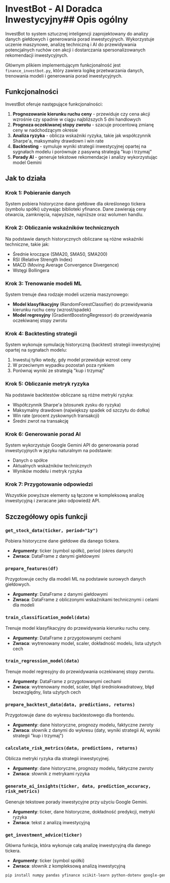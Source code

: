 # InvestBot - AI Doradca Inwestycyjny## Opis ogólny

InvestBot to system sztucznej inteligencji zaprojektowany do analizy danych giełdowych i generowania porad inwestycyjnych. Wykorzystuje uczenie maszynowe, analizę techniczną i AI do przewidywania potencjalnych ruchów cen akcji i dostarczania spersonalizowanych rekomendacji inwestycyjnych.

Głównym plikiem implementującym funkcjonalność jest `finance_investbot.py`, który zawiera logikę przetwarzania danych, trenowania modeli i generowania porad inwestycyjnych.

## Funkcjonalności

InvestBot oferuje następujące funkcjonalności:

1. **Prognozowanie kierunku ruchu ceny** - przewiduje czy cena akcji wzrośnie czy spadnie w ciągu najbliższych 5 dni handlowych
2. **Prognoza oczekiwanej stopy zwrotu** - szacuje procentową zmianę ceny w nadchodzącym okresie
3. **Analiza ryzyka** - oblicza wskaźniki ryzyka, takie jak współczynnik Sharpe'a, maksymalny drawdown i win rate
4. **Backtesting** - symuluje wyniki strategii inwestycyjnej opartej na sygnałach modelu i porównuje z pasywną strategią "kup i trzymaj"
5. **Porady AI** - generuje tekstowe rekomendacje i analizy wykorzystując model Gemini

## Jak to działa

### Krok 1: Pobieranie danych
System pobiera historyczne dane giełdowe dla określonego tickera (symbolu spółki) używając biblioteki yfinance. Dane zawierają ceny otwarcia, zamknięcia, najwyższe, najniższe oraz wolumen handlu.

### Krok 2: Obliczanie wskaźników technicznych
Na podstawie danych historycznych obliczane są różne wskaźniki techniczne, takie jak:
- Średnie kroczące (SMA20, SMA50, SMA200)
- RSI (Relative Strength Index)
- MACD (Moving Average Convergence Divergence)
- Wstęgi Bollingera

### Krok 3: Trenowanie modeli ML
System trenuje dwa rodzaje modeli uczenia maszynowego:
- **Model klasyfikacyjny** (RandomForestClassifier) do przewidywania kierunku ruchu ceny (wzrost/spadek)
- **Model regresyjny** (GradientBoostingRegressor) do przewidywania oczekiwanej stopy zwrotu

### Krok 4: Backtesting strategii
System wykonuje symulację historyczną (backtest) strategii inwestycyjnej opartej na sygnałach modelu:
1. Inwestuj tylko wtedy, gdy model przewiduje wzrost ceny
2. W przeciwnym wypadku pozostań poza rynkiem
3. Porównaj wyniki ze strategią "kup i trzymaj"

### Krok 5: Obliczanie metryk ryzyka
Na podstawie backtestów obliczane są różne metryki ryzyka:
- Współczynnik Sharpe'a (stosunek zysku do ryzyka)
- Maksymalny drawdown (największy spadek od szczytu do dołka)
- Win rate (procent zyskownych transakcji)
- Średni zwrot na transakcję

### Krok 6: Generowanie porad AI
System wykorzystuje Google Gemini API do generowania porad inwestycyjnych w języku naturalnym na podstawie:
- Danych o spółce
- Aktualnych wskaźników technicznych
- Wyników modelu i metryk ryzyka

### Krok 7: Przygotowanie odpowiedzi
Wszystkie powyższe elementy są łączone w kompleksową analizę inwestycyjną i zwracane jako odpowiedź API.

## Szczegółowy opis funkcji

### `get_stock_data(ticker, period="1y")`
Pobiera historyczne dane giełdowe dla danego tickera.
- **Argumenty**: ticker (symbol spółki), period (okres danych)
- **Zwraca**: DataFrame z danymi giełdowymi

### `prepare_features(df)`
Przygotowuje cechy dla modeli ML na podstawie surowych danych giełdowych.
- **Argumenty**: DataFrame z danymi giełdowymi
- **Zwraca**: DataFrame z obliczonymi wskaźnikami technicznymi i celami dla modeli

### `train_classification_model(data)`
Trenuje model klasyfikacyjny do przewidywania kierunku ruchu ceny.
- **Argumenty**: DataFrame z przygotowanymi cechami
- **Zwraca**: wytrenowany model, scaler, dokładność modelu, lista użytych cech

### `train_regression_model(data)`
Trenuje model regresyjny do przewidywania oczekiwanej stopy zwrotu.
- **Argumenty**: DataFrame z przygotowanymi cechami
- **Zwraca**: wytrenowany model, scaler, błąd średniokwadratowy, błąd bezwzględny, lista użytych cech

### `prepare_backtest_data(data, predictions, returns)`
Przygotowuje dane do wykresu backtestowego dla frontendu.
- **Argumenty**: dane historyczne, prognozy modelu, faktyczne zwroty
- **Zwraca**: słownik z danymi do wykresu (daty, wyniki strategii AI, wyniki strategii "kup i trzymaj")

### `calculate_risk_metrics(data, predictions, returns)`
Oblicza metryki ryzyka dla strategii inwestycyjnej.
- **Argumenty**: dane historyczne, prognozy modelu, faktyczne zwroty
- **Zwraca**: słownik z metrykami ryzyka

### `generate_ai_insights(ticker, data, prediction_accuracy, risk_metrics)`
Generuje tekstowe porady inwestycyjne przy użyciu Google Gemini.
- **Argumenty**: ticker, dane historyczne, dokładność predykcji, metryki ryzyka
- **Zwraca**: tekst z analizą inwestycyjną

### `get_investment_advice(ticker)`
Główna funkcja, która wykonuje całą analizę inwestycyjną dla danego tickera.
- **Argumenty**: ticker (symbol spółki)
- **Zwraca**: słownik z kompleksową analizą inwestycyjną

```bash
pip install numpy pandas yfinance scikit-learn python-dotenv google-generativeai